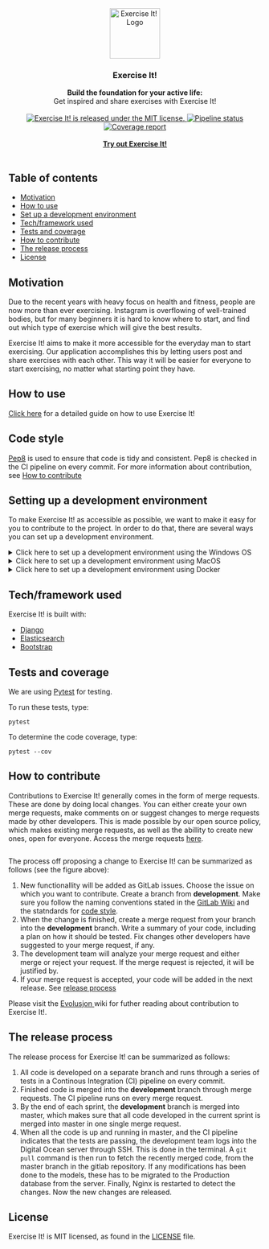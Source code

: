 <div align="center">
      <a href="http://134.209.236.146">
        <img src="http://134.209.236.146/static/feed/logo.png" alt="Exercise It! Logo" width="100" height="100">
      </a>
</div>
<div align="center">
    <h3>Exercise It!</h3>
</div>
<div align="center">
  <strong>Build the foundation for your active life:</strong><br>
  Get inspired and share exercises with Exercise It!
</div>
<br/>
<div align="center">
  <a href="https://gitlab.stud.idi.ntnu.no/tdt4140-2020/64/-/blob/master/LICENCE">
    <img src="https://img.shields.io/badge/license-MIT-blue.svg" alt="Exercise It! is released under the MIT license." />
  </a>
  <a href="https://gitlab.stud.idi.ntnu.no/tdt4140-2020/64/commits/master">
    <img src="https://gitlab.stud.idi.ntnu.no/tdt4140-2020/64/badges/master/pipeline.svg" alt="Pipeline status"/>
  </a>
  <a href="https://www.python.org/dev/peps/pep-0008/">
    <img src="https://img.shields.io/badge/code%20style-pep8-orange.svg" alt="Coverage report"/>
  </a>
</div>

<br>
 
<div align="center">
  <a href="http://134.209.236.146">
      <strong>
        Try out Exercise It!
      </strong>
  </a>
</div>
 
<br>

## Table of contents

- [Motivation](#motivation)
- [How to use](#how-to-use)
- [Set up a development environment](#setting-up-a-development-environment)
- [Tech/framework used](#techframework-used)
- [Tests and coverage](#tests-and-coverage)
- [How to contribute](#how-to-contribute)
- [The release process](#the-release-process)
- [License](#license)

## Motivation

Due to the recent years with heavy focus on health and fitness, people are
now more than ever exercising. Instagram is overflowing of well-trained bodies,
but for many beginners it is hard to know where to start, and find out
which type of exercise which will give the best results.

Exercise It! aims to make it more accessible for the everyday man to start
exercising. Our application accomplishes this by letting users post and
share exercises with each other. This way it will be easier for everyone to
start exercising, no matter what starting point they have.

## How to use

[Click here](https://gitlab.stud.idi.ntnu.no/tdt4140-2020/64/-/wikis/Leveranse-7/Brukermanual) for a detailed guide on how to use Exercise It!

## Code style

[Pep8](https://www.python.org/dev/peps/pep-0008/) is used to ensure that code
is tidy and consistent. Pep8 is checked in the CI pipeline on every commit. For more information about contribution, see [How to contribute](#how-to-contribute)

## Setting up a development environment

To make Exercise It! as accessible as possible, we want to make it easy for you to contribute to the project. In order to do that, there are several ways you can set up a development environment.

<details>
  <summary>Click here to set up a development environment using the Windows OS</summary>
  
### Prerequisites

The following section assumes that you have a working installation of **Python 3.8** with PIP

If you don't have Python installed, follow [this installation guide](https://docs.python-guide.org/starting/install3/win/)

### Step 1: Clone the repository from GitLab

Open a terminal and navigate to the folder in which you will clone the Exercise IT! repo. Then, clone the repo with HTTPS

```
git clone https://gitlab.stud.idi.ntnu.no/tdt4140-2020/64.git
```

### Step 2: Install the required packages

Exercise It! use a bunch of Python packages to ensure seamless development

**Make sure you point to the correct Python installation**
If you installed python 3 with Chocolatey, python 3 will be pushed as the default python version. Thus by writing ```python --version``` in your command line, you should see something like this:
```
C:\Users\"username">python --version
Python 3.8.1
```
The python version should be at least 3.8

If instead you get python 2.* as a result, you should try running ```python3 --version```, if the you get ```python 3.8.*``` as a result, you are good to go. If not, try reeinstalling python 3.

Install the required packages by typing

```
pip install -r requirements.txt
```

and

```
pip install -r requirements-ci.txt
```

Please note that you have to run both commands

### Step 3: Run the Django server locally

To run the server type

```
python3 manage.py runserver
```

or if python 3 is the default version

```
python manage.py runserver
```
 You can now go to localhost:8000 and explore Exercise IT!

</details>
  
 
<details>
  <summary>Click here to set up a development environment using MacOS</summary>
 
### Prerequisites

The following section assumes that you have a working installation of **Python 3.8** with PIP

If you don't have Python installed, follow [this installation guide]()

### Step 1: Clone the repository from GitLab

Navigate to the folder you wold like to clone the repo to and type:

```
git clone https://gitlab.stud.idi.ntnu.no/tdt4140-2020/64.git
```

### Step 2: Install the required packages

Exercise It! use a bunch of Python packages to ensure seamless development

**Make sure you point to the correct Python installation**

By default on MacOS, the `pip` will point to the pre-installed Python 2.7 version, if no aliases is configured. Make sure to replace `pip` with `pip3` if you did not configure aliases, or packages will be installed for Python 2.7.

Install the required packages by typing

```
pip install -r requirements.txt
```

and

```
pip install -r requirements-ci.txt
```

Please note that you have to run both commands

### Step 3: Run the Django server locally

To run the server type

```
python3 manage.py runserver
```

or if you have managed to set up an alias, type:

```
python manage.py runserver
```
 You can now go to localhost:8000 and explore Exercise IT!

</details>
<details>
  <summary>Click here to set up a development environment using Docker</summary>

### What is Docker?

Docker is an open platform for developing, shipping, and running applications. Docker enables you to separate your applications from your infrastructure so you can deliver software quickly. Exercise It! has features that allows it to run on Docker Toolbox. Docker toolbox can be installed on both the Windows OS and MacOS.

Note that running Exercise It! on Docker requires specific changes to the operating system of your computer. If you are new to software development and dont feel comfortable editing the settings of your operative system. You should consider the guide for setting up a development environment on Windows or MacOS.

### Prerequisites

To run Exercise It! on Docker, you need to have Docker Toolbox installed. To install Docker Toolbox, please visit the official Docker installation Guide.

- [**Install on Windows**](https://docs.docker.com/toolbox/toolbox_install_windows/)
- [**Install on MacOS**](https://docs.docker.com/toolbox/toolbox_install_mac/)

When you have completed the installation, and successfully run the `docker run hello-world` command, proceed to the next step.

### Step 1: Clone the repository from GitLab
Open your terminal and navigate to the folder in which you will clone the project. In this folder, run the following command:
```
git clone https://gitlab.stud.idi.ntnu.no/tdt4140-2020/64.git
```
When the cloning is finished, navigate inside the repo with 
```
cd 64
```
When you are inside the repo and the teminal looks something like this:
```
C:\Users\<Username>\<Coding_projects>\64>
```
proceed to the next step.
### Step 2: Build the Docker container
Now you need to build the docker container.This is done bu using Docker Compose, which is a tool for defining and running Docker applications. The configurations for the Docker container is found in the Dockerfile and in docker-compose.yml. To build the container, simply run:
```
docker-compose build --no-cache
```
The output should be something like this:
```
Building web
Step 1/7 : FROM python:3
 ---> f88b2f81f83a
Step 2/7 : ENV PYTHONUNBUFFERED 1
 ---> Using cache
 ---> f37beef4faa5
Step 3/7 : RUN mkdir /code
 ---> Using cache
 ---> 8986058c087d
Step 4/7 : WORKDIR /code
 ---> Using cache
 ---> e322d7f36b34
Step 5/7 : COPY requirements.txt /code/
 ---> Using cache
 ---> 1a3188355137
Step 6/7 : RUN pip install -r requirements.txt
 ---> Using cache
 ---> 7105abaa6f6d
Step 7/7 : COPY . /code/
 ---> 9df05e8285ca
Successfully built 9df05e8285ca
Successfully tagged 64_web:latest
```
when successfully created the docker image, proceed to the next step.
### Step 3: Verify your Docker Machine IP address
Docker Machine is a tool for provisioning and managing your Dockerized hosts (hosts with Docker Engine on them). You can view Docker Machine as a server that runs the project. The default Docker machine was created when you installed Docker Toolbox. The default ip adress for this server is: 192.168.99.100. To verify this, run:
```
docker-machine ls
```
from the 64 project repo. The output should be something like this:
```
NAME      ACTIVE   DRIVER       STATE     URL                         SWARM   DOCKER     ERRORS
default   *        virtualbox   Running   tcp://192.168.99.100:2376           v19.03.5
```
If the URL shows a different IP-adress (tcp:// different ip adress :2376), you should use this IP adress when running the Exercise It! projects locally on your computer.
### Step 4: Run the Docker Container
Now all is set for running the Exercise It! repo with Docker. To start the Docker Container, simply run the following copmmand:
```
docker-compose up
``` 
make sure you are in the 64-folder when running this command. 

You if you see no errors you should now be able to se the procject running on the IP adress of your docker machine at port 8000. If you have the default IP-adress: 192.168.99.100. You can write 192.168.99.100:8000 in the web browser and explore the Exercise It! project. If not, use the ip adress you fond in step 3.

### Running commands
To run commands in the Docker application, open up a new terminal window and write (in the 64-folder):
```
docker-compose run web "your command here" 
```

For example, you may run the tests for the projects with:
```
docker-compose run web pytest feed/ search_indexes/ profile_page/
```

To run the migration files, you can run the following command:
```
docker-compose run web python manage.py migrate
```
### Encountering errors
If you encounbter network errors, you may need to restart your Docker Machine. To do this write the following commands:
```
docker-machine stop
docker-machine start
docker-machine env
```

After restarting the docker machine, you must verify the IP-adress again.
  </details>


## Tech/framework used

Exercise It! is built with:

- [Django](https://www.djangoproject.com/)
- [Elasticsearch](https://www.elastic.co/)
- [Bootstrap](https://getbootstrap.com/)

## Tests and coverage
We are using [Pytest]() for testing. 

To run these tests, type:

```
pytest
```

To determine the code coverage, type:

```
pytest --cov
```

## How to contribute
Contributions to Exercise It! generally comes in the form of merge requests.  These are done by doing local changes. You can either create your own merge requests, make comments on or suggest changes to merge requests made by other developers. This is made possible by our open source policy, which makes existing merge requests, as well as the abillity to create new ones, open for everyone. Access the merge requests [here](https://gitlab.stud.iie.ntnu.no/tdt4140-2020/64/-/merge_requests).

<div align="center">
      <img src="http://134.209.236.146/static/Sketch-til-PU-Diagram-Page-11.png" alt="">
</div>


The process off proposing a change to Exercise It! can be summarized as follows (see the figure above):
  1. New functionallity will be added as GitLab issues. Choose the issue on which you want to contribute. Create a branch from **development**. Make sure you follow the naming conventions stated in the [GitLab Wiki](https://gitlab.stud.iie.ntnu.no/tdt4140-2020/64/-/wikis/Home/Git-&-GitLab-101) and the statndards for [code style](#code-style). 
  2. When the change is finished, create a merge request from your branch into the **development** branch. Write a summary of your code, including a plan on how it should be tested. Fix changes other developers have suggested to your merge request, if any.
  3. The development team will analyze your merge request and either merge or reject your request. If the merge request is rejected, it will be justified by.  
  4. If your merge request is accepted, your code will be added in the next release. See [release process](#the-release-process)

Please visit the [Evolusjon ](https://gitlab.stud.idi.ntnu.no/tdt4140-2020/64/-/wikis/Leveranse-7/Evolusjon) wiki for futher reading about contribution to Exercise It!.

## The release process
The release process for Exercise It! can be summarized as follows:
  1. All code is developed on a separate branch and runs through a series of tests in a Continous Integration (CI) pipeline on every commit.
  2. Finished code is merged into the **development** branch through merge requests. The CI pipeline runs on every merge request.
  3. By the end of each sprint, the **development** branch is merged into master, which makes sure that all code developed in the current sprint is merged into master in one single merge request.
  4. When all the code is up and running in master, and the CI pipeline indicates that the tests are passing, the development team logs into the Digital Ocean server through SSH. This is done in the terminal. A ```git pull``` command is then run to fetch the recently merged code, from the master branch in the gitlab repository. If any modifications has been done to the models, these has to be migrated to the Production database from the server. Finally, Nginx is restarted to detect the changes. Now the new changes are released.

## License

Exercise It! is MIT licensed, as found in the [LICENSE](https://gitlab.stud.idi.ntnu.no/tdt4140-2020/64/-/blob/master/LICENCE) file.
